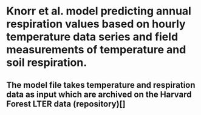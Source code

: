 # Knorr et al. model predicting annual respiration values based on hourly temperature data series and field measurements of temperature and soil respiration.
## The model file takes temperature and respiration data as input which are archived on the Harvard Forest LTER data (repository)[]
